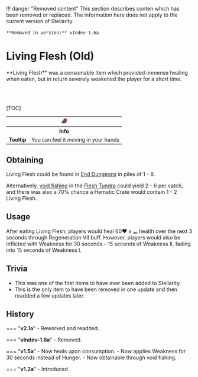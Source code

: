 !!! danger "Removed content"
	This section describes conten which has been removed or replaced. The information here does not apply to the current version of Stellarity.

	**Removed in version:** vIndev-1.6a

# Living Flesh (Old)

<div class="result kohara-infobox-grid" markdown>
<div markdown class="kohara-infobox-text">
**Living Flesh** was a consumable item which provided immense healing when eaten, but in return severely weakened the player for a short time. 

<br><br>

[TOC]

</div>
<div class="kohara-infobox-table">
  <table id="kohara-infobox--item">
	<tr>
		<th colspan="2" class="kohara-infobox--top-image"><img src="../../../assets/items/living_flesh.png"></th>
	</tr>
	<tr>
		<th colspan="2">Info</th>
	</tr>
	<tr>
		<td><b>Tooltip</b></td>
		<td>You can feel it moving in your hands</td>
	</tr>
</table>
</div>
</div>

## Obtaining
Living Flesh could be found in [End Dungeons](../../structures/end_dungeon.md) in piles of 1 - 8.

Alternatively, [void fishing](../../mechanics/void_fishing.md) in the [Flesh Tundra](../../biomes/flesh_tundra.md) could yield 2 - 6 per catch, and there was also a 70% chance a Hematic Crate would contain 1 - 2 Living Flesh.

## Usage
After eating Living Flesh, players would heal 60:heart: x ₃₀ health over the next 3 seconds through Regeneration VII buff. However, players would also be inflicted with Weakness for 30 seconds - 15 seconds of Weakness II, fading into 15 seconds of Weakness I.

## Trivia
- This was one of the first items to have ever been added to Stellarity.
- This is the only item to have been removed in one update and then readded a few updates later.

## History
=== "**v2.1a**"
	- Reworked and readded.

=== "**vIndev-1.6a**"
    - Removed.

=== "**v1.5a**"
	- Now heals upon consumption.
	- Now applies Weakness for 30 seconds instead of Hunger.
	- Now obtainable through void fishing.

=== "**v1.2a**"
	- Introduced.
